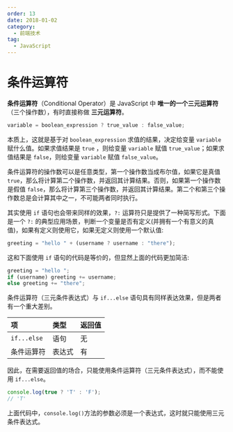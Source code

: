 ```yaml
---
order: 13
date: 2018-01-02
category:
  - 前端技术
tag:
  - JavaScript
---
```


# 条件运算符

**条件运算符**（Conditional Operator）是 JavaScript 中 **唯一的一个三元运算符**（三个操作数），有时直接称做 **三元运算符**。

```js
variable = boolean_expression ? true_value : false_value;
```

本质上，这就是基于对 `boolean_expression` 求值的结果，决定给变量 `variable` 赋什么值。如果求值结果是 `true` ，则给变量 `variable` 赋值 `true_value`；如果求值结果是 `false`，则给变量 `variable` 赋值 `false_value`。

条件运算符的操作数可以是任意类型，第一个操作数当成布尔值，如果它是真值 `true`，那么将计算第二个操作数，并返回其计算结果。否则，如果第一个操作数是假值 `false`，那么将计算第三个操作数，并返回其计算结果。第二个和第三个操作数总是会计算其中之一，不可能两者同时执行。

其实使用 `if` 语句也会带来同样的效果，`?:` 运算符只是提供了一种简写形式。下面是一个 `?:` 的典型应用场景，判断一个变量是否有定义(并拥有一个有意义的真值)，如果有定义则使用它，如果无定义则使用一个默认值:

```js
greeting = "hello " + (username ? username : "there");
```

这和下面使用 `if` 语句的代码是等价的，但显然上面的代码更加简洁:

```js
greeting = "hello ";
if (username) greeting += username;
else greeting += "there";
```

条件运算符（三元条件表达式）与 `if...else` 语句具有同样表达效果，但是两者有一个重大差别。

| 项          | 类型   | 返回值 |
| :---------- | :----- | :----- |
| `if...else` | 语句   | 无     |
| 条件运算符  | 表达式 | 有     |

因此，在需要返回值的场合，只能使用条件运算符（三元条件表达式），而不能使用 `if...else`。

```js
console.log(true ? 'T' : 'F');
// 'T'
```

上面代码中，`console.log()`方法的参数必须是一个表达式，这时就只能使用三元条件表达式。
